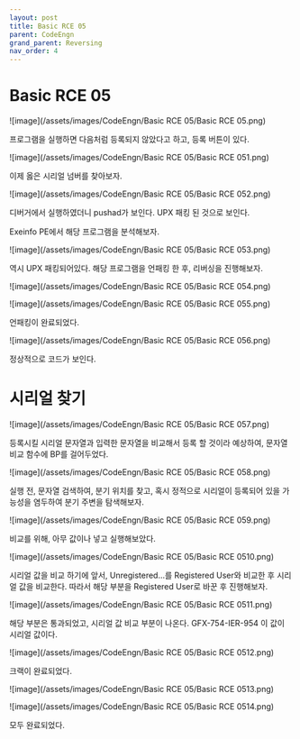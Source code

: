 ```yaml
---
layout: post
title: Basic RCE 05
parent: CodeEngn
grand_parent: Reversing
nav_order: 4
---
```


# Basic RCE 05

![image](/assets/images/CodeEngn/Basic RCE 05/Basic RCE 05.png)

프로그램을 실행하면 다음처럼 등록되지 않았다고 하고, 등록 버튼이 있다.

![image](/assets/images/CodeEngn/Basic RCE 05/Basic RCE 051.png)

이제 옳은 시리얼 넘버를 찾아보자.

![image](/assets/images/CodeEngn/Basic RCE 05/Basic RCE 052.png)

디버거에서 실행하였더니 pushad가 보인다. UPX 패킹 된 것으로 보인다.

Exeinfo PE에서 해당 프로그램을 분석해보자.

![image](/assets/images/CodeEngn/Basic RCE 05/Basic RCE 053.png)

역시 UPX 패킹되어있다. 해당 프로그램을 언패킹 한 후, 리버싱을 진행해보자.

![image](/assets/images/CodeEngn/Basic RCE 05/Basic RCE 054.png)

![image](/assets/images/CodeEngn/Basic RCE 05/Basic RCE 055.png)

언패킹이 완료되었다.

![image](/assets/images/CodeEngn/Basic RCE 05/Basic RCE 056.png)

정상적으로 코드가 보인다.

# 시리얼 찾기

![image](/assets/images/CodeEngn/Basic RCE 05/Basic RCE 057.png)

등록시킬 시리얼 문자열과 입력한 문자열을 비교해서 등록 할 것이라 예상하여, 문자열 비교 함수에 BP를 걸어두었다.

![image](/assets/images/CodeEngn/Basic RCE 05/Basic RCE 058.png)

실행 전, 문자열 검색하여, 분기 위치를 찾고, 혹시 정적으로 시리얼이 등록되어 있을 가능성을 염두하여 분기 주변을 탐색해보자.

![image](/assets/images/CodeEngn/Basic RCE 05/Basic RCE 059.png)

비교를 위해, 아무 값이나 넣고 실행해보았다.

![image](/assets/images/CodeEngn/Basic RCE 05/Basic RCE 0510.png)

시리얼 값을 비교 하기에 앞서, Unregistered...를 Registered User와 비교한 후 시리얼 값을 비교한다. 따라서 해당 부분을 Registered User로 바꾼 후 진행해보자.

![image](/assets/images/CodeEngn/Basic RCE 05/Basic RCE 0511.png)

해당 부분은 통과되었고, 시리얼 값 비교 부분이 나온다. GFX-754-IER-954 이 값이 시리얼 값이다.

![image](/assets/images/CodeEngn/Basic RCE 05/Basic RCE 0512.png)

크랙이 완료되었다.

![image](/assets/images/CodeEngn/Basic RCE 05/Basic RCE 0513.png)

![image](/assets/images/CodeEngn/Basic RCE 05/Basic RCE 0514.png)

모두 완료되었다.